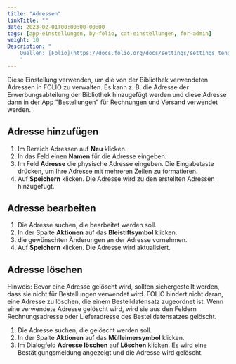 ```yaml
---
title: "Adressen"
linkTitle: ""
date: 2023-02-01T00:00:00-00:00
tags: [app-einstellungen, by-folio, cat-einstellungen, for-admin]
weight: 10
Description: "
    Quellen: [Folio](https://docs.folio.org/docs/settings/settings_tenant/settings_tenant/#settings--tenant--addresses) <!-- & [GBV](https://info.gebev.de/display/FOLIOGBVEXTERN/Einstellungen+(Mandant):+Adressen) -->
    "
---
```


Diese Einstellung verwenden, um die von der Bibliothek verwendeten Adressen in FOLIO zu verwalten. Es kann z. B. die Adresse der Erwerbungsabteilung der Bibliothek hinzugefügt werden und diese Adresse dann in der App "Bestellungen" für Rechnungen und Versand verwendet werden.

## Adresse hinzufügen

1.  Im Bereich Adressen auf **Neu** klicken.
2.  In das Feld einen **Namen** für die Adresse eingeben.
3.  Im Feld **Adresse** die physische Adresse eingeben. Die Eingabetaste drücken, um Ihre Adresse mit mehreren Zeilen zu formatieren.
4.  Auf **Speichern** klicken. Die Adresse wird zu den erstellten Adressen hinzugefügt.

## Adresse bearbeiten

1.  Die Adresse suchen, die bearbeitet werden soll.
2.  In der Spalte **Aktionen** auf das **Bleistiftsymbol** klicken.
3.  die gewünschten Änderungen an der Adresse vornehmen.
4.  Auf **Speichern** klicken. Die Adresse wird aktualisiert.

## Adresse löschen

Hinweis: Bevor eine Adresse gelöscht wird, sollten sichergestellt werden, dass sie nicht für Bestellungen verwendet wird. FOLIO hindert nicht daran, eine Adresse zu löschen, die einem Bestelldatensatz zugeordnet ist. Wenn eine verwendete Adresse gelöscht wird, wird sie aus den Feldern Rechnungsadresse oder Lieferadresse des Bestelldatensatzes gelöscht.

1.  Die Adresse suchen, die gelöscht werden soll.
2.  In der Spalte **Aktionen** auf das **Mülleimersymbol** klicken.
3.  Im Dialogfeld **Adresse löschen** auf **Löschen** klicken. Es wird eine Bestätigungsmeldung angezeigt und die Adresse wird gelöscht.
